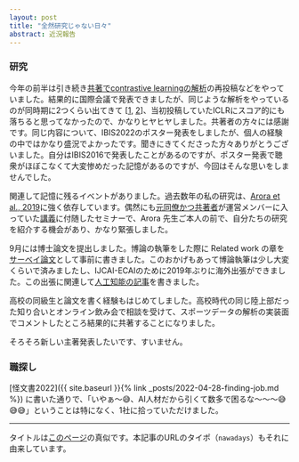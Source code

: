 ```yaml
---
layout: post
title: "全然研究じゃない日々"
abstract: 近況報告
---
```


### 研究

今年の前半は引き続き[共著でcontrastive learningの解析](https://proceedings.mlr.press/v162/bao22e.html)の再投稿などをやっていました。結果的に国際会議で発表できましたが、同じような解析をやっているのが同時期に2つくらい出てきて [[1](https://openreview.net/forum?id=ECvgmYVyeUz), [2](https://proceedings.mlr.press/v162/awasthi22b.html)]、当初投稿していたICLRにスコア的にも落ちると思ってなかったので、かなりヒヤヒヤしました。共著者の方々には感謝です。同じ内容について、IBIS2022のポスター発表をしましたが、個人の経験の中ではかなり盛況でよかったです。聞きにきてくださった方々ありがとうございました。自分はIBIS2016で発表したことがあるのですが、ポスター発表で聴衆がほぼこなくて大変惨めだった記憶があるのですが、今回はそんな思いをしませんでした。

関連して記憶に残るイベントがありました。過去数年の私の研究は、[Arora et al., 2019](https://arxiv.org/abs/1902.09229)に強く依存しています。偶然にも[元同僚かつ共著者](https://hermite.jp/)が運営メンバーに入っていた[講義](https://groups.oist.jp/mlds/event/lecture-quest-mathematical-understanding-artificial-intelligence-professor-sanjeev-arora)に付随したセミナーで、Arora 先生ご本人の前で、自分たちの研究を紹介する機会があり、かなり緊張しました。

9月には博士論文を提出しました。博論の執筆をした際に Related work の章を[サーベイ論文](https://arxiv.org/abs/2204.08226)として事前に書きました。このおかげもあって博論執筆は少し大変くらいで済みましたし、IJCAI-ECAIのために2019年ぶりに海外出張ができました。この出張に関連して[人工知能の記事](https://www.jstage.jst.go.jp/article/jjsai/37/6/37_882/_article/-char/ja/)を書きました。

高校の同級生と論文を書く経験もはじめてしました。高校時代の同じ陸上部だった知り合いとオンライン飲み会で相談を受けて、スポーツデータの解析の実装面でコメントしたところ結果的に共著することになりました。

そろそろ新しい主著発表したいです、すいません。

### 職探し

[怪文書2022]({{ site.baseurl }}{% link _posts/2022-04-28-finding-job.md %}) に書いた通りで、「いやぁ〜😅、AI人材だから引くて数多で困るな〜〜〜😅😅😅」ということは特になく、1社に拾っていただけました。

---

タイトルは[このページ](https://www.ne.jp/asahi/beat/non/mori/myst/nawadays.html)の真似です。本記事のURLのタイポ（`nawadays`）もそれに由来しています。
